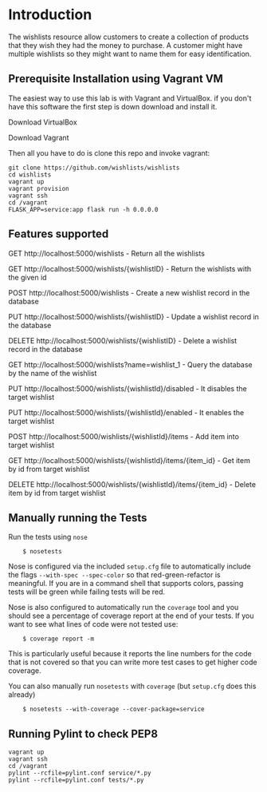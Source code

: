# Introduction
The wishlists resource allow customers to create a collection of products that they wish they had the money to purchase. A customer might have multiple wishlists so they might want to name them for easy identification. 

## Prerequisite Installation using Vagrant VM
The easiest way to use this lab is with Vagrant and VirtualBox. if you don't have this software the first step is down download and install it.

Download VirtualBox

Download Vagrant

Then all you have to do is clone this repo and invoke vagrant:

    git clone https://github.com/wishlists/wishlists
    cd wishlists
    vagrant up
    vagrant provision
    vagrant ssh
    cd /vagrant
    FLASK_APP=service:app flask run -h 0.0.0.0
    
## Features supported

 GET http://localhost:5000/wishlists - Return all the wishlists 
 
 GET http://localhost:5000/wishlists/{wishlistID} - Return the wishlists with the given id  
 
 POST http://localhost:5000/wishlists - Create a new wishlist record in the database  

 PUT http://localhost:5000/wishlists/{wishlistID} - Update a wishlist record in the database  
 
 DELETE http://localhost:5000/wishlists/{wishlistID} - Delete a wishlist record in the database  
 
 GET http://localhost:5000/wishlists?name=wishlist_1 - Query the database by the name of the wishlist   

 PUT http://localhost:5000/wishlists/{wishlistId}/disabled - It disables the target wishlist
 
 PUT http://localhost:5000/wishlists/{wishlistId}/enabled - It enables the target wishlist
 
 POST http://localhost:5000/wishlists/{wishlistId}/items - Add item into target wishlist

 GET http://localhost:5000/wishlists/{wishlistId}/items/{item_id} - Get item by id from target wishlist 
 
 DELETE http://localhost:5000/wishlists/{wishlistId}/items/{item_id} - Delete item by id from target wishlist  
 ## Manually running the Tests

Run the tests using `nose`

```shell
    $ nosetests
```

Nose is configured via the included `setup.cfg` file to automatically include the flags `--with-spec --spec-color` so that red-green-refactor is meaningful. If you are in a command shell that supports colors, passing tests will be green while failing tests will be red.

Nose is also configured to automatically run the `coverage` tool and you should see a percentage of coverage report at the end of your tests. If you want to see what lines of code were not tested use:

```shell
    $ coverage report -m
```

This is particularly useful because it reports the line numbers for the code that is not covered so that you can write more test cases to get higher code coverage.

You can also manually run `nosetests` with `coverage` (but `setup.cfg` does this already)

```shell
    $ nosetests --with-coverage --cover-package=service
```

## Running Pylint to check PEP8
```
vagrant up
vagrant ssh
cd /vagrant
pylint --rcfile=pylint.conf service/*.py
pylint --rcfile=pylint.conf tests/*.py
